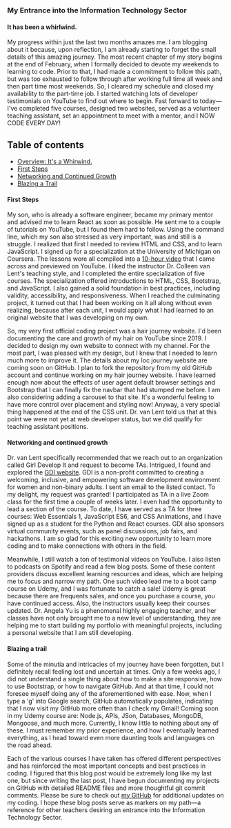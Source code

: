 ### My Entrance into the Information Technology Sector

#### It has been a whirlwind.
My progress within just the last two months amazes me. I am blogging about it because, upon reflection, I am already starting to forget the small details of this amazing journey. The most recent chapter of my story begins at the end of February, when I formally decided to devote my weekends to learning to code. Prior to that, I had made a commitment to follow this path, but was too exhausted to follow through after working full time all week and then part time most weekends. So, I cleared my schedule and closed my availability to the part-time job. I started watching lots of developer testimonials on YouTube to find out where to begin. Fast forward to today—I've completed five courses, designed two websites, served as a volunteer teaching assistant, set an appointment to meet with a mentor, and I NOW CODE EVERY DAY!

## Table of contents

- [Overview: It's a Whirwind.](#it-has-been-a-whirlwind)
- [First Steps](#first-steps)
- [Networking and Continued Growth](#networking-and-continued-growth)
- [Blazing a Trail](#blazing-a-trail)
		

#### First Steps  
My son, who is already a software engineer, became my primary mentor and advised me to learn React as soon as possible. He sent me to a couple of tutorials on YouTube, but I found them hard to follow. Using the command line, which my son also stressed as very important, was and still is a struggle. I realized that first I needed to review HTML and CSS, and to learn JavaScript. I signed up for a specialization at the University of Michigan on Coursera. The lessons were all compiled into a [10-hour video](https://www.youtube.com/watch?v=TdqQqyc7pfU&t=0) that I came across and previewed on YouTube.  I liked the instructor Dr. Colleen van Lent's teaching style, and I completed the entire specialization of five courses. The specialization offered introductions to HTML, CSS, Bootstrap, and JavaScript. I also gained a solid foundation in best practices, including validity, accessibility, and responsiveness.  When I reached the culminating project, it turned out that I had been working on it all along without even realizing, because after each unit, I would apply what I had learned to an original website that I was developing on my own.

So, my very first official coding project was a hair journey website.  I'd been documenting the care and growth of my hair on YouTube since 2019. I decided to design my own website to connect with my channel. For the most part, I was pleased with my design, but I knew that I needed to learn much more to improve it. The details about my loc journey website are coming soon on GitHub. I plan to fork the repository from my old GitHub account and continue working on my hair journey website. I have learned enough now about the effects of user agent default browser settings and Bootstrap that I can finally fix the navbar that had stumped me before. I am also considering adding a carousel to that site. It's a wonderful feeling to have more control over placement and styling now!  Anyway, a very special thing happened at the end of the CSS unit. Dr. van Lent told us that at this point we were not yet at web developer status, but we did qualify for teaching assistant positions.

#### Networking and continued growth
Dr. van Lent specifically recommended that we reach out to an organization called Girl Develop It and request to become TAs. Intrigued, I found and explored the [GDI website](https://girldevelopit.com/). GDI is a non-profit committed to creating a welcoming, inclusive, and empowering software development environment for women and non-binary adults. I sent an email to the listed contact. To my delight, my request was granted! I participated as TA in a live Zoom class for the first time a couple of weeks later.  I even had the opportunity to lead a section of the course.  To date, I have served as a TA for three courses: Web Essentials 1, JavaScript ES6, and CSS Animations, and I have signed up as a student for the Python and React courses.  GDI also sponsors virtual community events, such as panel discussions, job fairs, and hackathons. I am so glad for this exciting new opportunity to learn more coding and to make connections with others in the field.  

Meanwhile, I still watch a ton of testimonial videos on YouTube. I also listen to podcasts on Spotify and read a few blog posts. Some of these content providers discuss excellent learning resources and ideas, which are helping me to focus and narrow my path. One such video lead me to a boot camp course on Udemy, and I was fortunate to catch a sale! Udemy is great because there are frequents sales, and once you purchase a course, you have continued access. Also, the instructors usually keep their courses updated. Dr. Angela Yu is a phenomenal highly engaging teacher, and her classes have not only brought me to a new level of understanding, they are helping me to start building my portfolio with meaningful projects, including a personal website that I am still developing.  

#### Blazing a trail
Some of the minutia and intricacies of my journey have been forgotten, but I definitely recall feeling lost and uncertain at times. Only a few weeks ago, I did not understand a single thing about how to make a site responsive, how to use Bootstrap, or how to navigate GitHub. And at that time, I could not foresee myself doing any of the aforementioned with ease. Now, when I type a 'g' into Google search, GitHub automatically populates, indicating that I now visit my GitHub more often than I check my Gmail! Coming soon in my Udemy course are: Node.js, APIs, JSon, Databases, MongoDB, Mongoose, and much more. Currently, I know little to nothing about any of these. I must remember my prior experience, and how I eventually learned everything, as I head toward even more daunting tools and languages on the road ahead.

Each of the various courses I have taken has offered different perspectives and has reinforced the most important concepts and best practices in coding. I figured that this blog post would be extremely long like my last one, but since writing the last post, I have begun documenting my projects on GitHub with detailed README files and more thoughtful git commit comments. Please be sure to check out [my GitHub](https://github.com/Faraja17) for additional updates on my coding. I hope these blog posts serve as markers on my path—a reference for other teachers desiring an entrance into the Information Technology Sector.  
